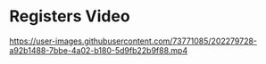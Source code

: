 # Registers Video




https://user-images.githubusercontent.com/73771085/202279728-a92b1488-7bbe-4a02-b180-5d9fb22b9f88.mp4


